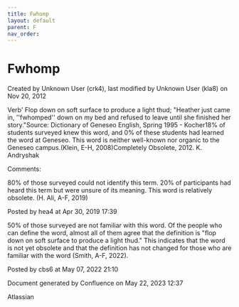 ```yaml
---
title: Fwhomp
layout: default
parent: F
nav_order:
---
```


# Fwhomp

Created by  Unknown User (crk4), last modified by  Unknown User (kla8) on Nov 20, 2012

Verb' Flop down on soft surface to produce a light thud; &quot;Heather just came in, ''fwhomped'' down on my bed and refused to leave until she finished her story.&quot;Source: Dictionary of Geneseo English, Spring 1995 - Kocher18% of students surveyed knew this word, and 0% of these students had learned the word at Geneseo. This word is neither well-known nor organic to the Geneseo campus.(Klein, E-H, 2008)Completely Obsolete, 2012. K. Andryshak

Comments:

80% of those surveyed could not identify this term. 20% of participants had heard this term but were unsure of its meaning. This word is relatively obsolete. (H. Ali, A-F, 2019)

Posted by hea4 at Apr 30, 2019 17:39

50% of those surveyed are not familiar with this word. Of the people who can define the word, almost all of them agree that the definition is &quot;flop down on soft surface to produce a light thud.&quot; This indicates that the word is not yet obsolete and that the definition has not changed for those who are familiar with the word (Smith, A-F, 2022).

Posted by cbs6 at May 07, 2022 21:10

Document generated by Confluence on May 22, 2023 12:37

Atlassian
